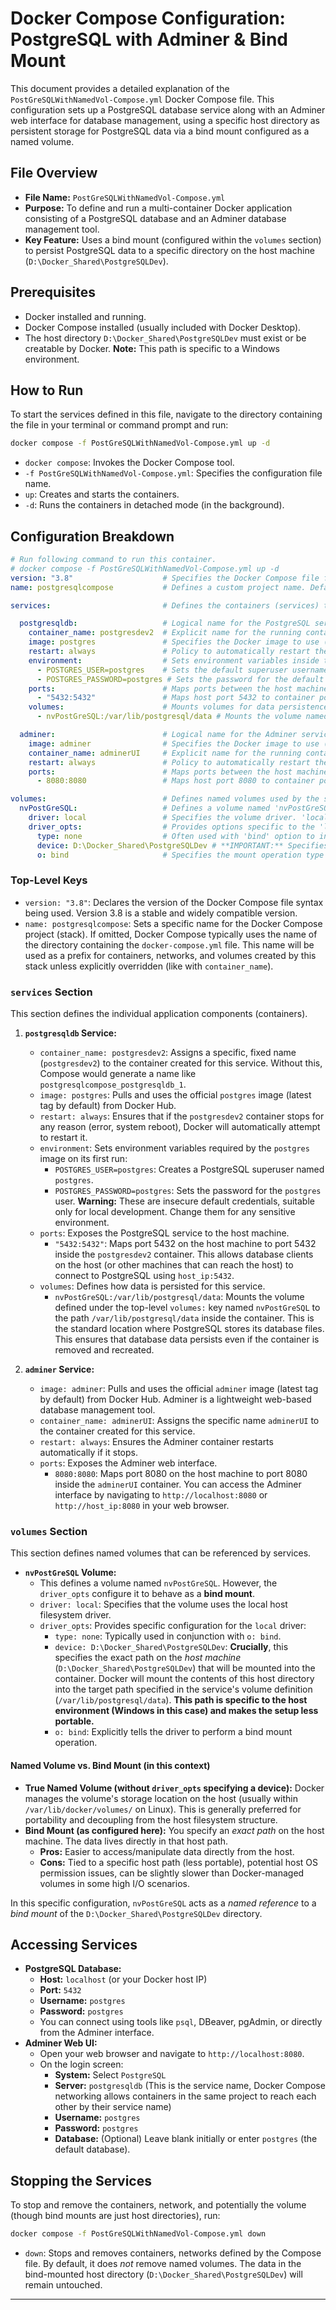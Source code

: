 <!--

Google AI Studio prompt:

Generate detailed markdown documentation for the following yml file content.

yml file content: <or upload file>

Reply:
Okay, here is the detailed Markdown documentation for the provided `docker-compose.yml` file.

-->

# Docker Compose Configuration: PostgreSQL with Adminer & Bind Mount

This document provides a detailed explanation of the `PostGreSQLWithNamedVol-Compose.yml` Docker Compose file. This configuration sets up a PostgreSQL database service along with an Adminer web interface for database management, using a specific host directory as persistent storage for PostgreSQL data via a bind mount configured as a named volume.

## File Overview

*   **File Name:** `PostGreSQLWithNamedVol-Compose.yml`
*   **Purpose:** To define and run a multi-container Docker application consisting of a PostgreSQL database and an Adminer database management tool.
*   **Key Feature:** Uses a bind mount (configured within the `volumes` section) to persist PostgreSQL data to a specific directory on the host machine (`D:\Docker_Shared\PostgreSQLDev`).

## Prerequisites

*   Docker installed and running.
*   Docker Compose installed (usually included with Docker Desktop).
*   The host directory `D:\Docker_Shared\PostgreSQLDev` must exist or be creatable by Docker. **Note:** This path is specific to a Windows environment.

## How to Run

To start the services defined in this file, navigate to the directory containing the file in your terminal or command prompt and run:

```bash
docker compose -f PostGreSQLWithNamedVol-Compose.yml up -d
```

*   `docker compose`: Invokes the Docker Compose tool.
*   `-f PostGreSQLWithNamedVol-Compose.yml`: Specifies the configuration file name.
*   `up`: Creates and starts the containers.
*   `-d`: Runs the containers in detached mode (in the background).

## Configuration Breakdown

```yaml
# Run following command to run this container.
# docker compose -f PostGreSQLWithNamedVol-Compose.yml up -d
version: "3.8"                    # Specifies the Docker Compose file format version.
name: postgresqlcompose           # Defines a custom project name. Default is the directory name.

services:                         # Defines the containers (services) to be run.

  postgresqldb:                   # Logical name for the PostgreSQL service within Compose.
    container_name: postgresdev2  # Explicit name for the running container.
    image: postgres               # Specifies the Docker image to use (official PostgreSQL image from Docker Hub).
    restart: always               # Policy to automatically restart the container if it stops.
    environment:                  # Sets environment variables inside the container.
      - POSTGRES_USER=postgres    # Sets the default superuser username for PostgreSQL.
      - POSTGRES_PASSWORD=postgres # Sets the password for the default superuser. **SECURITY WARNING:** Use strong passwords in production!
    ports:                        # Maps ports between the host machine and the container (HOST:CONTAINER).
      - "5432:5432"               # Maps host port 5432 to container port 5432 (standard PostgreSQL port).
    volumes:                      # Mounts volumes for data persistence.
      - nvPostGreSQL:/var/lib/postgresql/data # Mounts the volume named 'nvPostGreSQL' to the default PostgreSQL data directory inside the container.

  adminer:                        # Logical name for the Adminer service within Compose.
    image: adminer                # Specifies the Docker image to use (official Adminer image from Docker Hub).
    container_name: adminerUI     # Explicit name for the running container.
    restart: always               # Policy to automatically restart the container if it stops.
    ports:                        # Maps ports between the host machine and the container.
      - 8080:8080                 # Maps host port 8080 to container port 8080 (default Adminer port).

volumes:                          # Defines named volumes used by the services.
  nvPostGreSQL:                   # Defines a volume named 'nvPostGreSQL'.
    driver: local                 # Specifies the volume driver. 'local' is the default and uses the host filesystem.
    driver_opts:                  # Provides options specific to the 'local' driver.
      type: none                  # Often used with 'bind' option to indicate no specific filesystem type.
      device: D:\Docker_Shared\PostgreSQLDev # **IMPORTANT:** Specifies the *host path* to bind mount. This makes it a BIND MOUNT, not a Docker-managed volume.
      o: bind                     # Specifies the mount operation type as 'bind'.
```

### Top-Level Keys

*   `version: "3.8"`: Declares the version of the Docker Compose file syntax being used. Version 3.8 is a stable and widely compatible version.
*   `name: postgresqlcompose`: Sets a specific name for the Docker Compose project (stack). If omitted, Docker Compose typically uses the name of the directory containing the `docker-compose.yml` file. This name will be used as a prefix for containers, networks, and volumes created by this stack unless explicitly overridden (like with `container_name`).

### `services` Section

This section defines the individual application components (containers).

1.  **`postgresqldb` Service:**
    *   `container_name: postgresdev2`: Assigns a specific, fixed name (`postgresdev2`) to the container created for this service. Without this, Compose would generate a name like `postgresqlcompose_postgresqldb_1`.
    *   `image: postgres`: Pulls and uses the official `postgres` image (latest tag by default) from Docker Hub.
    *   `restart: always`: Ensures that if the `postgresdev2` container stops for any reason (error, system reboot), Docker will automatically attempt to restart it.
    *   `environment`: Sets environment variables required by the `postgres` image on its first run:
        *   `POSTGRES_USER=postgres`: Creates a PostgreSQL superuser named `postgres`.
        *   `POSTGRES_PASSWORD=postgres`: Sets the password for the `postgres` user. **Warning:** These are insecure default credentials, suitable only for local development. Change them for any sensitive environment.
    *   `ports`: Exposes the PostgreSQL service to the host machine.
        *   `"5432:5432"`: Maps port 5432 on the host machine to port 5432 inside the `postgresdev2` container. This allows database clients on the host (or other machines that can reach the host) to connect to PostgreSQL using `host_ip:5432`.
    *   `volumes`: Defines how data is persisted for this service.
        *   `nvPostGreSQL:/var/lib/postgresql/data`: Mounts the volume defined under the top-level `volumes:` key named `nvPostGreSQL` to the path `/var/lib/postgresql/data` inside the container. This is the standard location where PostgreSQL stores its database files. This ensures that database data persists even if the container is removed and recreated.

2.  **`adminer` Service:**
    *   `image: adminer`: Pulls and uses the official `adminer` image (latest tag by default) from Docker Hub. Adminer is a lightweight web-based database management tool.
    *   `container_name: adminerUI`: Assigns the specific name `adminerUI` to the container created for this service.
    *   `restart: always`: Ensures the Adminer container restarts automatically if it stops.
    *   `ports`: Exposes the Adminer web interface.
        *   `8080:8080`: Maps port 8080 on the host machine to port 8080 inside the `adminerUI` container. You can access the Adminer interface by navigating to `http://localhost:8080` or `http://host_ip:8080` in your web browser.

### `volumes` Section

This section defines named volumes that can be referenced by services.

*   **`nvPostGreSQL` Volume:**
    *   This defines a volume named `nvPostGreSQL`. However, the `driver_opts` configure it to behave as a **bind mount**.
    *   `driver: local`: Specifies that the volume uses the local host filesystem driver.
    *   `driver_opts`: Provides specific configuration for the `local` driver:
        *   `type: none`: Typically used in conjunction with `o: bind`.
        *   `device: D:\Docker_Shared\PostgreSQLDev`: **Crucially**, this specifies the exact path on the *host machine* (`D:\Docker_Shared\PostgreSQLDev`) that will be mounted into the container. Docker will mount the contents of this host directory into the target path specified in the service's volume definition (`/var/lib/postgresql/data`). **This path is specific to the host environment (Windows in this case) and makes the setup less portable.**
        *   `o: bind`: Explicitly tells the driver to perform a bind mount operation.

#### Named Volume vs. Bind Mount (in this context)

*   **True Named Volume (without `driver_opts` specifying a device):** Docker manages the volume's storage location on the host (usually within `/var/lib/docker/volumes/` on Linux). This is generally preferred for portability and decoupling from the host filesystem structure.
*   **Bind Mount (as configured here):** You specify an *exact path* on the host machine. The data lives directly in that host path.
    *   **Pros:** Easier to access/manipulate data directly from the host.
    *   **Cons:** Tied to a specific host path (less portable), potential host OS permission issues, can be slightly slower than Docker-managed volumes in some high I/O scenarios.

In this specific configuration, `nvPostGreSQL` acts as a *named reference* to a *bind mount* of the `D:\Docker_Shared\PostgreSQLDev` directory.

## Accessing Services

*   **PostgreSQL Database:**
    *   **Host:** `localhost` (or your Docker host IP)
    *   **Port:** `5432`
    *   **Username:** `postgres`
    *   **Password:** `postgres`
    *   You can connect using tools like `psql`, DBeaver, pgAdmin, or directly from the Adminer interface.
*   **Adminer Web UI:**
    *   Open your web browser and navigate to `http://localhost:8080`.
    *   On the login screen:
        *   **System:** Select `PostgreSQL`
        *   **Server:** `postgresqldb` (This is the service name, Docker Compose networking allows containers in the same project to reach each other by their service name)
        *   **Username:** `postgres`
        *   **Password:** `postgres`
        *   **Database:** (Optional) Leave blank initially or enter `postgres` (the default database).

## Stopping the Services

To stop and remove the containers, network, and potentially the volume (though bind mounts are just host directories), run:

```bash
docker compose -f PostGreSQLWithNamedVol-Compose.yml down
```

*   `down`: Stops and removes containers, networks defined by the Compose file. By default, it does *not* remove named volumes. The data in the bind-mounted host directory (`D:\Docker_Shared\PostgreSQLDev`) will remain untouched.

---